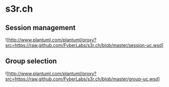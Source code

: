 # s3r.ch

## Session management
![http://www.plantuml.com/plantuml/proxy?src=https://raw.github.com/FyberLabs/s3r.ch/blob/master/session-uc.wsd]

## Group selection
![http://www.plantuml.com/plantuml/proxy?src=https://raw.github.com/FyberLabs/s3r.ch/blob/master/group-uc.wsd]
